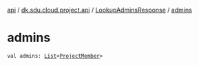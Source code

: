 [api](../../index.md) / [dk.sdu.cloud.project.api](../index.md) / [LookupAdminsResponse](index.md) / [admins](./admins.md)

# admins

`val admins: `[`List`](https://kotlinlang.org/api/latest/jvm/stdlib/kotlin.collections/-list/index.html)`<`[`ProjectMember`](../-project-member/index.md)`>`